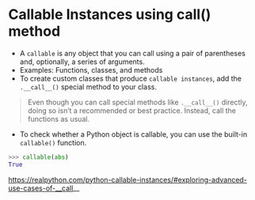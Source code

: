 # Callable Instances using __call__() method

- A `callable` is any object that you can call using a pair of parentheses and, optionally, a series of arguments.
- Examples: Functions, classes, and methods
- To create custom classes that produce `callable instances`, add the `.__call__()` special method to your class.
> Even though you can call special methods like `.__call__()` directly, doing so isn’t a recommended or best practice. Instead, call the functions as usual.
- To check whether a Python object is callable, you can use the built-in `callable()` function.
```python
>>> callable(abs)
True
```
https://realpython.com/python-callable-instances/#exploring-advanced-use-cases-of-__call__